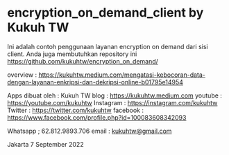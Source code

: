 # encryption_on_demand_client by Kukuh TW

Ini adalah contoh penggunaan layanan encryption on demand dari sisi client.
Anda juga membutuhkan repository ini https://github.com/kukuhtw/encryption_on_demand/

overview : 
https://kukuhtw.medium.com/mengatasi-kebocoran-data-dengan-layanan-enkripsi-dan-dekripsi-online-b01795e14954

Apps dibuat oleh : Kukuh TW
blog : https://kukuhtw.medium.com
youtube : https://youtube.com/kukuhtw
Instagram : https://instagram.com/kukuhtw
Twitter : https://twitter.com/kukuhtw
facebook : https://www.facebook.com/profile.php?id=100083608342093

Whatsapp ; 62.812.9893.706
email : kukuhtw@gmail.com

Jakarta 7 September 2022

                       
                       
